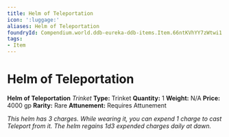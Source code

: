 ```yaml
---
title: Helm of Teleportation
icon: ':luggage:'
aliases: Helm of Teleportation
foundryId: Compendium.world.ddb-eureka-ddb-items.Item.66ntKVhYY7zWtwi1
tags:
- Item
---
```


# Helm of Teleportation

**Helm of Teleportation**
_Trinket_
**Type:** Trinket
**Quantity:** 1
**Weight:** N/A
**Price:** 4000 gp
**Rarity:** Rare
**Attunement:** Requires Attunement

*This helm has 3 charges. While wearing it, you can expend 1 charge to cast Teleport from it. The helm regains 1d3 expended charges daily at dawn.*